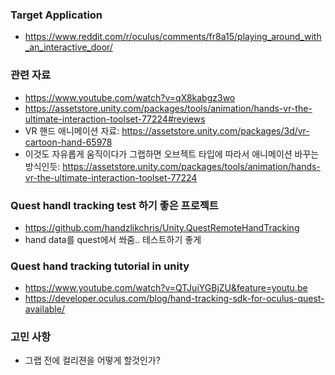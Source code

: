 ### Target Application
* https://www.reddit.com/r/oculus/comments/fr8a15/playing_around_with_an_interactive_door/ 


### 관련 자료
* https://www.youtube.com/watch?v=qX8kabgz3wo
* https://assetstore.unity.com/packages/tools/animation/hands-vr-the-ultimate-interaction-toolset-77224#reviews
* VR 핸드 애니메이션 자료: https://assetstore.unity.com/packages/3d/vr-cartoon-hand-65978
* 이것도 자유롭게 움직이다가 그랩하면 오브젝트 타입에 따라서 애니메이션 바꾸는 방식인듯:  https://assetstore.unity.com/packages/tools/animation/hands-vr-the-ultimate-interaction-toolset-77224


### Quest handl tracking test 하기 좋은 프로젝트 
* https://github.com/handzlikchris/Unity.QuestRemoteHandTracking
* hand data를 quest에서 쏴줌.. 테스트하기 좋게 

### Quest hand tracking tutorial in unity
* https://www.youtube.com/watch?v=QTJuiYGBjZU&feature=youtu.be
* https://developer.oculus.com/blog/hand-tracking-sdk-for-oculus-quest-available/


### 고민 사항
* 그랩 전에 컬리젼을 어떻게 할것인가? 


